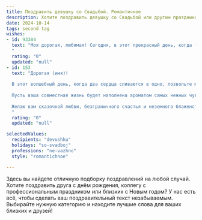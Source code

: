 ```yaml
---
title: Поздравить девушку со Свадьбой. Романтичное
description: Хотите поздравить девушку со Свадьбой или другим праздником? Наш ИИ создаст незабываемое поздравление, а вы обязательно выделитесь среди других.  
date: 2024-10-14
tags: second tag
wishes:
- id: 93384
  text: "Моя дорогая, любимая! Сегодня, в этот прекрасный день, когда ты начинаешь новую главу своей жизни, я хочу сказать тебе, как сильно я тебя люблю. Пусть ваш союз будет наполнен нежностью, счастьем и бесконечной любовью.  Пусть каждый ваш день будет ярким, как первый рассвет вашей совместной жизни.  Счастья вам, молодые!
  "
  rating: "0"
  updated: "null"
- id: 153
  text: "Дорогая (имя)!
  
  В этот волшебный день, когда два сердца сливаются в одно, позвольте мне от всей души поздравить вас с рождением вашей семьи!
  
  Пусть ваша совместная жизнь будет наполнена ароматом самых нежных чувств, а каждый день будет соткан из солнечных лучей счастья. Берегите друг друга, цените каждое мгновение, проведенное вместе, и пусть ваша любовь с годами становится только крепче и ярче, словно драгоценный камень, ограненный временем.
  
  Желаю вам сказочной любви, безграничного счастья и неземного блаженства!
  "
  rating: "0"
  updated: "null"

selectedValues:
  recipients: "devushku"
  holidays: "so-svadboj"
  professions: "ne-vazhno"
  style: "romantichnoe"

---
```


Здесь вы найдете отличную подборку поздравлений на любой случай.
Хотите поздравить друга с днём рождения, коллегу с профессиональным праздником или близких с Новым годом? У нас есть всё, чтобы сделать ваш поздравительный текст незабываемым. Выбирайте нужную категорию и находите лучшие слова для ваших близких и друзей!
